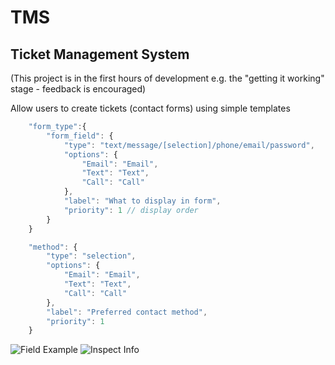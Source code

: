 # TMS

## Ticket Management System
(This project is in the first hours of development e.g. the "getting it working" stage - feedback is encouraged)

Allow users to create tickets (contact forms) using simple templates

```javascript
    "form_type":{
        "form_field": {
            "type": "text/message/[selection]/phone/email/password",
            "options": {
                "Email": "Email",
                "Text": "Text",
                "Call": "Call"
            },
            "label": "What to display in form",
            "priority": 1 // display order
        }
    }
```

```javascript
    "method": {
        "type": "selection",
        "options": {
            "Email": "Email",
            "Text": "Text",
            "Call": "Call"
        },
        "label": "Preferred contact method",
        "priority": 1
    }
```

![Field Example](https://i.imgur.com/41ZCdTN.png)
![Inspect Info](https://i.imgur.com/tCxFDnY.png)